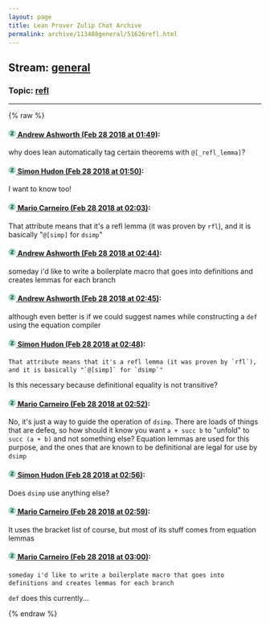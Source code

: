 ```yaml
---
layout: page
title: Lean Prover Zulip Chat Archive 
permalink: archive/113488general/51626refl.html
---
```


## Stream: [general](index.html)
### Topic: [refl](51626refl.html)

---


{% raw %}
#### [![Click to go to Zulip](../../assets/img/zulip2.png) Andrew Ashworth (Feb 28 2018 at 01:49)](https://leanprover.zulipchat.com/#narrow/stream/113488-general/topic/refl/near/123067472):
why does lean automatically tag certain theorems with `@[_refl_lemma]`?

#### [![Click to go to Zulip](../../assets/img/zulip2.png) Simon Hudon (Feb 28 2018 at 01:50)](https://leanprover.zulipchat.com/#narrow/stream/113488-general/topic/refl/near/123067521):
I want to know too!

#### [![Click to go to Zulip](../../assets/img/zulip2.png) Mario Carneiro (Feb 28 2018 at 02:03)](https://leanprover.zulipchat.com/#narrow/stream/113488-general/topic/refl/near/123068042):
That attribute means that it's a refl lemma (it was proven by `rfl`), and it is basically "`@[simp]` for `dsimp`"

#### [![Click to go to Zulip](../../assets/img/zulip2.png) Andrew Ashworth (Feb 28 2018 at 02:44)](https://leanprover.zulipchat.com/#narrow/stream/113488-general/topic/refl/near/123069575):
someday i'd like to write a boilerplate macro that goes into definitions and creates lemmas for each branch

#### [![Click to go to Zulip](../../assets/img/zulip2.png) Andrew Ashworth (Feb 28 2018 at 02:45)](https://leanprover.zulipchat.com/#narrow/stream/113488-general/topic/refl/near/123069589):
although even better is if we could suggest names while  constructing a `def` using the equation compiler

#### [![Click to go to Zulip](../../assets/img/zulip2.png) Simon Hudon (Feb 28 2018 at 02:48)](https://leanprover.zulipchat.com/#narrow/stream/113488-general/topic/refl/near/123069726):
```quote
That attribute means that it's a refl lemma (it was proven by `rfl`), and it is basically "`@[simp]` for `dsimp`"
```
Is this necessary because definitional equality is not transitive?

#### [![Click to go to Zulip](../../assets/img/zulip2.png) Mario Carneiro (Feb 28 2018 at 02:52)](https://leanprover.zulipchat.com/#narrow/stream/113488-general/topic/refl/near/123069868):
No, it's just a way to guide the operation of `dsimp`. There are loads of things that are defeq, so how should it know you want `a + succ b` to "unfold" to `succ (a + b)` and not something else? Equation lemmas are used for this purpose, and the ones that are known to be definitional are legal for use by `dsimp`

#### [![Click to go to Zulip](../../assets/img/zulip2.png) Simon Hudon (Feb 28 2018 at 02:56)](https://leanprover.zulipchat.com/#narrow/stream/113488-general/topic/refl/near/123069975):
Does `dsimp` use anything else?

#### [![Click to go to Zulip](../../assets/img/zulip2.png) Mario Carneiro (Feb 28 2018 at 02:59)](https://leanprover.zulipchat.com/#narrow/stream/113488-general/topic/refl/near/123070051):
It uses the bracket list of course, but most of its stuff comes from equation lemmas

#### [![Click to go to Zulip](../../assets/img/zulip2.png) Mario Carneiro (Feb 28 2018 at 03:00)](https://leanprover.zulipchat.com/#narrow/stream/113488-general/topic/refl/near/123070113):
```quote
someday i'd like to write a boilerplate macro that goes into definitions and creates lemmas for each branch
```
`def` does this currently...


{% endraw %}
